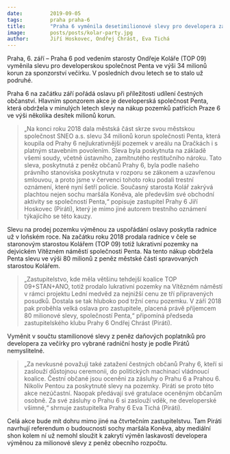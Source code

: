 ```yaml
---
date:         2019-09-05
tags:         praha praha-6
title:        "Praha 6 vyměnila desetimilionové slevy pro developera za večírek. Už podruhé"
image: 	      posts/posts/kolar-party.jpg
author:       Jiří Hoskovec, Ondřej Chrást, Eva Tichá
---
```


Praha, 6. září – Praha 6 pod vedením starosty Ondřeje Koláře (TOP 09) vyměnila slevu pro developerskou společnost Penta ve výši 34 milionů korun za sponzorství večírku. V posledních dvou letech se to stalo už podruhé.

Praha 6 na začátku září pořádá oslavu při příležitosti udílení čestných občanství. Hlavním sponzorem akce je developerská společnost Penta, která obdržela v minulých letech slevy na nákup pozemků patřících Praze 6 ve výši několika desítek milionů korun. 

> „Na konci roku 2018 dala městská část skrze svou městskou společnost SNEO a.s. slevu 34 milionů korun společnosti Penta, která koupila od Prahy 6 nejlukrativnější pozemek v areálu na Dračkách i s platným stavebním povolením. Sleva byla poskytnuta na základě všemi soudy, včetně ústavního, zamítnutého restitučního nároku. Tato sleva, poskytnutá z peněz občanů Prahy 6, byla podle našeho právního stanoviska poskytnuta v rozporu se zákonem a uzavřenou smlouvou, a proto jsme v červenci tohoto roku podali trestní oznámení, které nyní šetří policie. Současný starosta Kolář zakrývá plachtou nejen sochu maršála Koněva, ale především své obchodní aktivity se společností Penta,“ popisuje zastupitel Prahy 6 Jiří Hoskovec (Piráti), který je mimo jiné autorem trestního oznámení týkajícího se této kauzy. 

Slevu na prodej pozemku výměnou za uspořádání oslavy poskytla radnice už v loňském roce. Na začátku roku 2018 prodala radnice v čele se staronovým starostou Kolářem (TOP 09) totiž lukrativní pozemky na dejvickém Vítězném náměstí společnosti Penta. Na tento nákup obdržela Penta slevu ve výši 80 milionů z peněz městské části spravovaných starostou Kolářem. 

> „Zastupitelstvo, kde měla většinu tehdejší koalice TOP 09+STAN+ANO, totiž prodalo lukrativní pozemky na Vítězném náměstí v rámci projektu Lední medvěd za nejnižší cenu ze tří připravených posudků. Dostala se tak hluboko pod tržní cenu pozemku. V září 2018 pak proběhla velká oslava pro zastupitele, placená právě příjemcem 80 milionové slevy, společností Penta,“ připomíná předseda zastupitelského klubu Prahy 6 Ondřej Chrást (Piráti). 

Vyměnit v součtu stamilionové slevy z peněz daňových poplatníků pro developera za večírky pro vybrané radniční hosty je podle Pirátů nemyslitelné. 

> „Za nevkusné považuji také zatažení čestných občanů Prahy 6, kteří si zaslouží důstojnou ceremonii, do politických machinací vládnoucí koalice. Čestní občané jsou oceněni za zásluhy o Prahu 6 a Prahou 6. Nikoliv Pentou za poskytnuté slevy na pozemky. Piráti se proto této akce nezúčastní. Naopak předávají své gratulace oceněným občanům osobně. Za své zásluhy o Prahu 6 si zaslouží vděk, ne developerské všimné,“ shrnuje zastupitelka Prahy 6 Eva Tichá (Piráti). 

Celá akce bude mít dohru mimo jiné na čtvrtečním zastupitelstvu. Tam Piráti navrhují referendum o budoucnosti sochy maršála Koněva, aby mediální shon kolem ní už nemohl sloužit k zakrytí výměn laskavostí developera výměnou za milionové slevy z peněz obecního rozpočtu.
